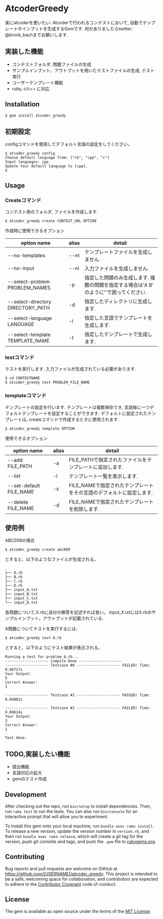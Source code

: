 # AtcoderGreedy
楽にatcoderを使いたい. Atcoderで行われるコンテストにおいて, 自動でテンプレートやインプットを生成するGemです. 
何かありましたらtwitter: @brook_bachまでお願いします. 

## 実装した機能
- コンテストフォルダ, 問題ファイルの生成
- サンプルインプット、アウトプットを用いたテストファイルの生成, テスト実行
- ユーザーテンプレート機能
- ruby, c/c++ に対応

## Installation

    $ gem install atcoder_greedy

## 初期設定

configコマンドを使用してデフォルト言語の設定をしてください。
```
$ atcoder_greedy config
Choose default language from: ["rb", "cpp", "c"]
Input languages: cpp
Update Your default language to [cpp].
$ 
```

## Usage

### Createコマンド
コンテスト用のフォルダ, ファイルを作成します.
```
$ atcoder_greedy create CONTEST_URL OPTION
```
作成時に使用できるオプション

| option name                       | alias | detail  |
| --------------------------------- | ----- | ------- |
| --no-templates                    | --nt  | テンプレートファイルを生成しません. |
| --no-input                        | --ni  | 入力ファイルを生成しません. |
| --select-problem PROBLEM_NAMES    | -p    | 指定した問題のみ生成します. 複数の問題を指定する場合は'A B' のように''で囲ってください. |
| --select-directory DIRECTORY_PATH | -d    | 指定したディレクトリに生成します. |
| --select-language LANGUAGE        | -l    | 指定した言語でテンプレートを生成します. |
| --select-template TEMPLATE_NAME   | -t    | 指定したテンプレートで生成します. |

### testコマンド
テストを実行します. 入力ファイルが生成されている必要があります.
```
$ cd CONTESTNAME
$ atcoder_greedy test PROBLEM_FILE_NAME
```

### templateコマンド
テンプレートの設定を行います. テンプレートは複数保存でき, 言語毎に一つデフォルトテンプレートを設定することができます.
デフォルトに設定されたテンプレートは, createコマンドで作成するときに使用されます.
```
$ atcoder_greedy template OPTION
```
使用できるオプション

| option name             | alias |  detail  |
| ------------------------| ----- | -------  |
| --add FILE_PATH         | -a    | FILE_PATHで指定されたファイルをテンプレートに追加します. |
| --list                  | -l    | テンプレート一覧を表示します. |
| --set-default FILE_NAME | -s    | FILE_NAMEで指定されたテンプレートをその言語のデフォルトに設定します. |
| --delete FILE_NAME      | -d    | FILE_NAMEで指定されたテンプレートを削除します. |

## 使用例
ABC009の場合

```
$ atcoder_greedy create abc009
```

とすると、以下のようなファイルが生成される。

```
.
├── A.rb
├── B.rb
├── C.rb
├── D.rb
├── input_A.txt
├── input_B.txt
├── input_C.txt
└── input_D.txt
```

各問題について,X.rbに自分の解答を記述すれば良い。
input_X.txtにはX.rbのサンプルインプット，アウトプットが記載されている.

A問題についてテストを実行するには、

```
$ atcoder_greedy test A.rb
```

とすると、以下のようにテスト結果が表示される。

```
Running a test for problem A.rb...
-------------------- Compile Done --------------------
-------------------- Testcase #0 -------------------- FAILED! Time: 0.00727s
Your Output:
5
Correct Answer:
1

-------------------- Testcase #1 -------------------- PASSED! Time: 0.04882s

-------------------- Testcase #2 -------------------- FAILED! Time: 0.00614s
Your Output:
3
Correct Answer:
1

Test done.
```

## TODO,実装したい機能

- 提出機能
- 言語対応の拡大
- gemのテスト作成

## Development

After checking out the repo, run `bin/setup` to install dependencies. Then, run `rake test` to run the tests. You can also run `bin/console` for an interactive prompt that will allow you to experiment.

To install this gem onto your local machine, run `bundle exec rake install`. To release a new version, update the version number in `version.rb`, and then run `bundle exec rake release`, which will create a git tag for the version, push git commits and tags, and push the `.gem` file to [rubygems.org](https://rubygems.org).

## Contributing

Bug reports and pull requests are welcome on GitHub at https://github.com/[USERNAME]/atcoder_greedy. This project is intended to be a safe, welcoming space for collaboration, and contributors are expected to adhere to the [Contributor Covenant](http://contributor-covenant.org) code of conduct.
## License

The gem is available as open source under the terms of the [MIT License](http://opensource.org/licenses/MIT).

